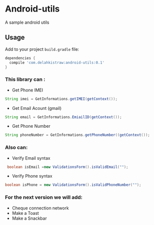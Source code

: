 # Android-utils
A sample android utils

## Usage

Add to your project `build.gradle` file:

```groovy
dependencies {
  compile 'com.delahkistraw:android-utils:0.1'
}
```

### This library can :
- Get Phone IMEI
```java
String imei = GetInformations.getIMEI(getContext());
```
- Get Email Acount (gmail)
```java
String email = GetInformations.EmiailID(getContext());
```
- Get Phone Number
```java
String phoneNumber = GetInformations.getPhoneNumber((getContext());
```
### Also can:
- Verify Email syntax 
```java
 boolean isEmail =new ValidationsForm().isValidEmail("");
```
- Verify Phone syntax 
```java
boolean isPhone = new ValidationsForm().isValidPhoneNumber("");
```
### For the next version we will add:
- Cheque connection network
- Make a Toast
- Make a Snackbar 
